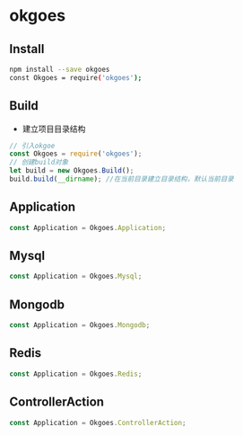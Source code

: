 # okgoes
## Install
```bash
npm install --save okgoes
const Okgoes = require('okgoes'); 
```
## Build
* 建立项目目录结构
```js
// 引入okgoe
const Okgoes = require('okgoes');
// 创建build对象
let build = new Okgoes.Build();
build.build(__dirname); //在当前目录建立目录结构，默认当前目录
```
## Application
```js
const Application = Okgoes.Application;
```
## Mysql
```js
const Application = Okgoes.Mysql;
```
## Mongodb
```js
const Application = Okgoes.Mongodb;
```
## Redis
```js
const Application = Okgoes.Redis;
```
## ControllerAction
```js
const Application = Okgoes.ControllerAction;
```
